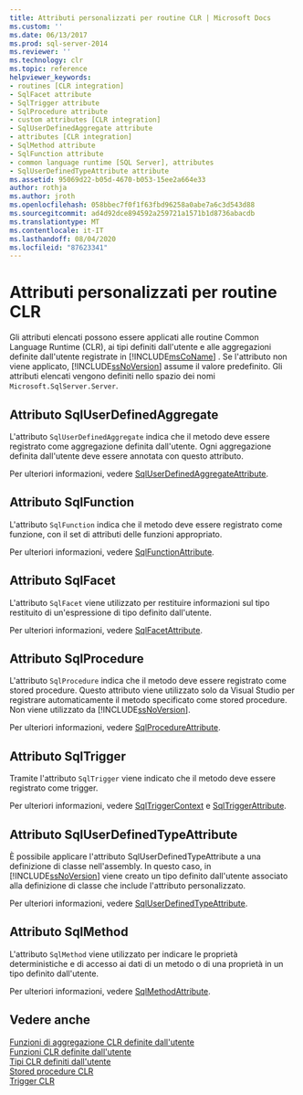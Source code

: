 ```yaml
---
title: Attributi personalizzati per routine CLR | Microsoft Docs
ms.custom: ''
ms.date: 06/13/2017
ms.prod: sql-server-2014
ms.reviewer: ''
ms.technology: clr
ms.topic: reference
helpviewer_keywords:
- routines [CLR integration]
- SqlFacet attribute
- SqlTrigger attribute
- SqlProcedure attribute
- custom attributes [CLR integration]
- SqlUserDefinedAggregate attribute
- attributes [CLR integration]
- SqlMethod attribute
- SqlFunction attribute
- common language runtime [SQL Server], attributes
- SqlUserDefinedTypeAttribute attribute
ms.assetid: 95069d22-b05d-4670-b053-15ee2a664e33
author: rothja
ms.author: jroth
ms.openlocfilehash: 058bbec7f0f1f63fbd96258a0abe7a6c3d543d88
ms.sourcegitcommit: ad4d92dce894592a259721a1571b1d8736abacdb
ms.translationtype: MT
ms.contentlocale: it-IT
ms.lasthandoff: 08/04/2020
ms.locfileid: "87623341"
---
```

# <a name="custom-attributes-for-clr-routines"></a>Attributi personalizzati per routine CLR
  Gli attributi elencati possono essere applicati alle routine Common Language Runtime (CLR), ai tipi definiti dall'utente e alle aggregazioni definite dall'utente registrate in [!INCLUDE[msCoName](../../../includes/ssnoversion-md.md)] . Se l'attributo non viene applicato, [!INCLUDE[ssNoVersion](../../../includes/ssnoversion-md.md)] assume il valore predefinito. Gli attributi elencati vengono definiti nello spazio dei nomi `Microsoft.SqlServer.Server`.  
  
## <a name="the-sqluserdefinedaggregate-attribute"></a>Attributo SqlUserDefinedAggregate  
 L'attributo `SqlUserDefinedAggregate` indica che il metodo deve essere registrato come aggregazione definita dall'utente. Ogni aggregazione definita dall'utente deve essere annotata con questo attributo.  
  
 Per ulteriori informazioni, vedere [SqlUserDefinedAggregateAttribute](https://go.microsoft.com/fwlink/?LinkId=124626).  
  
## <a name="the-sqlfunction-attribute"></a>Attributo SqlFunction  
 L'attributo `SqlFunction` indica che il metodo deve essere registrato come funzione, con il set di attributi delle funzioni appropriato.  
  
 Per ulteriori informazioni, vedere [SqlFunctionAttribute](https://go.microsoft.com/fwlink/?LinkId=128019).  
  
## <a name="the-sqlfacet-attribute"></a>Attributo SqlFacet  
 L'attributo `SqlFacet` viene utilizzato per restituire informazioni sul tipo restituito di un'espressione di tipo definito dall'utente.  
  
 Per ulteriori informazioni, vedere [SqlFacetAttribute](https://go.microsoft.com/fwlink/?LinkId=128020).  
  
## <a name="the-sqlprocedure-attribute"></a>Attributo SqlProcedure  
 L'attributo `SqlProcedure` indica che il metodo deve essere registrato come stored procedure. Questo attributo viene utilizzato solo da Visual Studio per registrare automaticamente il metodo specificato come stored procedure. Non viene utilizzato da [!INCLUDE[ssNoVersion](../../../includes/ssnoversion-md.md)].  
  
 Per ulteriori informazioni, vedere [SqlProcedureAttribute](https://go.microsoft.com/fwlink/?LinkId=128021).  
  
## <a name="the-sqltrigger-attribute"></a>Attributo SqlTrigger  
 Tramite l'attributo `SqlTrigger` viene indicato che il metodo deve essere registrato come trigger.  
  
 Per ulteriori informazioni, vedere [SqlTriggerContext](https://go.microsoft.com/fwlink/?LinkId=128022) e [SqlTriggerAttribute](https://go.microsoft.com/fwlink/?LinkId=203898).  
  
## <a name="the-sqluserdefinedtypeattribute"></a>Attributo SqlUserDefinedTypeAttribute  
 È possibile applicare l'attributo SqlUserDefinedTypeAttribute a una definizione di classe nell'assembly. In questo caso, in [!INCLUDE[ssNoVersion](../../../includes/ssnoversion-md.md)] viene creato un tipo definito dall'utente associato alla definizione di classe che include l'attributo personalizzato.  
  
 Per ulteriori informazioni, vedere [SqlUserDefinedTypeAttribute](https://go.microsoft.com/fwlink/?LinkId=128024).  
  
## <a name="the-sqlmethod-attribute"></a>Attributo SqlMethod  
 L'attributo `SqlMethod` viene utilizzato per indicare le proprietà deterministiche e di accesso ai dati di un metodo o di una proprietà in un tipo definito dall'utente.  
  
 Per ulteriori informazioni, vedere [SqlMethodAttribute](https://go.microsoft.com/fwlink/?LinkId=128025).  
  
## <a name="see-also"></a>Vedere anche  
 [Funzioni di aggregazione CLR definite dall'utente](../../clr-integration-database-objects-user-defined-functions/clr-user-defined-aggregates.md)   
 [Funzioni CLR definite dall'utente](../../clr-integration-database-objects-user-defined-functions/clr-user-defined-functions.md)   
 [Tipi CLR definiti dall'utente](../../clr-integration-database-objects-user-defined-types/clr-user-defined-types.md)   
 [Stored procedure CLR](../../../database-engine/dev-guide/clr-stored-procedures.md)   
 [Trigger CLR](../../../database-engine/dev-guide/clr-triggers.md)  
  
  
